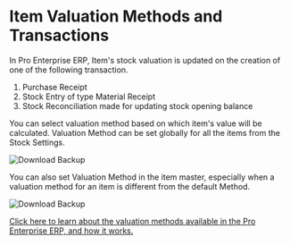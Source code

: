 # Item Valuation Methods and Transactions

In Pro Enterprise ERP, Item's stock valuation is updated on the creation of one of the following transaction.

1.  Purchase Receipt
2.  Stock Entry of type Material Receipt
3.  Stock Reconciliation made for updating stock opening balance

You can select valuation method based on which item's value will be calculated. Valuation Method can be set globally for all the items from the Stock Settings.

<img class="screenshot" alt="Download Backup" src="/docs/assets/img/articles/item-valuation-1.png">

You can also set Valuation Method in the item master, especially when a valuation method for an item is different from the default Method.

<img class="screenshot" alt="Download Backup" src="/docs/assets/img/articles/item-valuation-2.png">

[Click here to learn about the valuation methods available in the Pro Enterprise ERP, and how it works.](https://frappe.io/blog/erpnext-features/inventory-valuation-method-fifo-vs-moving-average)
